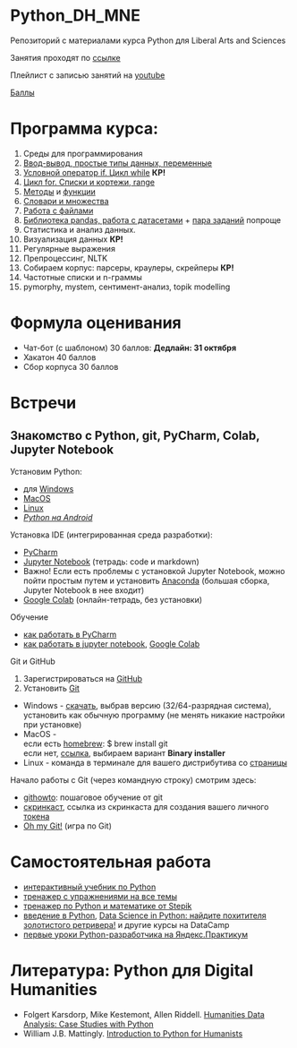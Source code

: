 # Python_DH_MNE
Репозиторий с материалами курса Python для Liberal Arts and Sciences

Занятия проходят по [ссылке](https://pythondh.ktalk.ru/m4xob0uyhwox)

Плейлист с записью занятий на [youtube](https://youtube.com/playlist?list=PLJjYjyaJUm_N6MkfT5aqto3yk49jNtLZh&si=dSq0slBlBcZeFYjz)

[Баллы](https://docs.google.com/spreadsheets/d/1aMJpuUeU2zmKZI0aInMlcSKuhovwuHXRGSwDfrPyRXM/edit?usp=sharing)

# Программа курса: 

1. Среды для программирования
2. [Ввод-вывод, простые типы данных, переменные](https://github.com/AnnSenina/Python_DH_MNE/blob/main/notebooks/Python_Intro_1.ipynb)
3. [Условной оператор if. Цикл while](https://github.com/AnnSenina/Python_DH_MNE/blob/main/notebooks/Python_3_if%2C_while.ipynb) **КР!**
4. [Цикл for. Списки и кортежи, range](https://github.com/AnnSenina/Python_DH_MNE/blob/main/notebooks/Python_lists%2C_for.ipynb)
5. [Методы](https://github.com/AnnSenina/Python_DH_MNE/blob/main/notebooks/Шпаргалка_по_методам.ipynb) и [функции](https://github.com/AnnSenina/Python_DH_MNE/blob/main/notebooks/Python_Function.ipynb)
6. [Словари и множества](https://github.com/AnnSenina/Python_DH_MNE/blob/main/notebooks/Python_3_set%2C_dict.ipynb)
7. [Работа с файлами](https://github.com/AnnSenina/Python_DH_MNE/blob/main/notebooks/Python_6_os%2C_files.ipynb)
8. [Библиотека pandas, работа с датасетами](https://github.com/AnnSenina/Python_DH_MNE/blob/main/notebooks/Python_pandas.ipynb) + [пара заданий](https://github.com/AnnSenina/Python_DH_MNE/blob/main/notebooks/%D0%92%D0%BE%D0%BF%D1%80%D0%BE%D1%81%D1%8B_%D0%B4%D0%B0%D1%82%D0%B0%D1%81%D0%B5%D1%82_%D0%BF%D0%BE_%D0%BC%D0%B8%D0%B3%D1%80%D0%B0%D0%BD%D1%82%D0%B0%D0%BC.ipynb) попроще
9. Статистика и анализ данных. 
10. Визуализация данных **КР!**
11. Регулярные выражения
12. Препроцессинг, NLTK
13. Собираем корпус: парсеры, краулеры, скрейперы **КР!**
14. Частотные списки и n-граммы
15. pymorphy, mystem, сентимент-анализ, topik modelling


# Формула оценивания

- Чат-бот (с шаблоном) 30 баллов: **Дедлайн: 31 октября**
- Хакатон 40 баллов
- Сбор корпуса 30 баллов

# Встречи

## Знакомство с Python, git, PyCharm, Colab, Jupyter Notebook 
Установим Python:

- для [Windows](https://www.python.org/downloads/windows/)
- [MacOS](https://www.python.org/downloads/macos/)
- [Linux](https://www.python.org/downloads/source/)
- *[Python на Android](https://pythonru.com/baza-znanij/python-na-android)*

Установка IDE (интегрированная среда разработки):
- [PyCharm](www.jetbrains.com/pycharm/download/)
- [Jupyter Notebook](https://jupyter.org/install) (тетрадь: code и markdown)
- Важно! Если есть проблемы с установкой Jupyter Notebook, можно пойти простым путем и установить [Anaconda](https://www.anaconda.com/download#downloads) (большая сборка, Jupyter Notebook в нее входит)
- [Google Colab](https://colab.research.google.com) (онлайн-тетрадь, без установки)

Обучение
- [как работать в PyCharm](https://py-charm.blogspot.com/2017/09/blog-post.html)
- [как работать в jupyter notebook](https://devpractice.ru/python-lesson-6-work-in-jupyter-notebook/), [Google Colab](https://towardsdatascience.com/getting-started-with-google-colab-f2fff97f594c)

Git и GitHub
1. Зарегистрироваться на [GitHub](https://github.com)
2. Установить [Git](https://git-scm.com/downloads)

- Windows - [скачать](https://git-scm.com/download/win), выбрав версию (32/64-разрядная система), установить как обычную программу (не менять никакие настройки при установке)  
- MacOS -  
если есть [homebrew](https://brew.sh): $ brew install git  
если нет, [ссылка](https://git-scm.com/download/mac), выбираем вариант **Binary installer**  
- Linux - команда в терминале для вашего дистрибутива со [страницы](https://git-scm.com/download/linux)  

Начало работы с Git (через командную строку) смотрим здесь:
- [githowto](https://githowto.com/ru): пошаговое обучение от git
- [скринкаст](https://youtu.be/piq5dSX7hL0), ссылка из скринкаста для создания вашего личного [токена](https://github.com/settings/tokens/new)
- [Oh my Git!](https://ohmygit.org/) (игра по Git)

# Самостоятельная работа
- [интерактивный учебник по Python](https://snakify.org/ru)
- [тренажер с упражнениями на все темы](https://www.w3resource.com/python-exercises/)
- [тренажер по Python и математике от Stepik](https://stepik.org/course/3356/promo#toc)
- [введение в Python](https://app.datacamp.com/learn/courses/intro-to-python-for-data-science), [Data Science in Python: найдите похитителя золотистого ретривера!](https://app.datacamp.com/learn/courses/introduction-to-data-science-in-python) и другие курсы на DataCamp
- [первые уроки Python-разработчика на Яндекс.Практикум](https://practicum.yandex.ru/profile/backend-developer/)

# Литература: Python для Digital Humanities
- Folgert Karsdorp, Mike Kestemont, Allen Riddell. [Humanities Data Analysis: Case Studies with Python](https://www.humanitiesdataanalysis.org/index.html)
- William J.B. Mattingly. [Introduction to Python for Humanists](http://python-textbook.pythonhumanities.com/intro.html)
